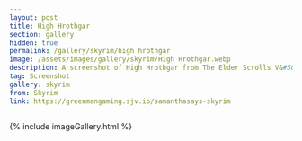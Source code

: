 ```yaml
---
layout: post
title: High Hrothgar
section: gallery
hidden: true
permalink: /gallery/skyrim/high hrothgar
image: /assets/images/gallery/skyrim/High Hrothgar.webp
description: A screenshot of High Hrothgar from The Elder Scrolls V&#58; Skyrim, taken by Samantha Says.
tag: Screenshot
gallery: skyrim
from: Skyrim
link: https://greenmangaming.sjv.io/samanthasays-skyrim
---
```

{% include imageGallery.html %}
